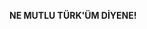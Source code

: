 <b>NE MUTLU TÜRK'ÜM DİYENE!</b>

<!---
4B0084/4B0084 is a ✨ special ✨ repository because its `README.md` (this file) appears on your GitHub profile.
You can click the Preview link to take a look at your changes.
--->
